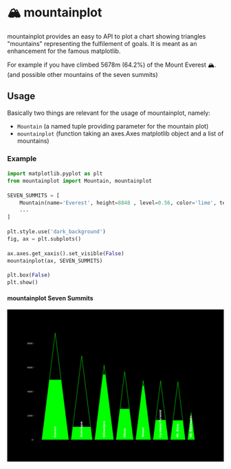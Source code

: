 # :mountain_snow: mountainplot 
mountainplot provides an easy to API to plot a chart showing triangles "mountains" representing the fulfilement of goals.
It  is meant as an enhancement for the famous matplotlib. 

For example if you have climbed 5678m (64.2%) of the Mount Everest :mountain_snow:.
(and possible other mountains of the seven summits)

## Usage
Basically two things are relevant for the usage of mountainplot, namely: 
* `Mountain` (a named tuple providing parameter for the mountain plot)
* `mountainplot` (function taking an axes.Axes matplotlib object and a list of mountains)

### Example
```python
import matplotlib.pyplot as plt
from mountainplot import Mountain, mountainplot

SEVEN_SUMMITS = [
    Mountain(name='Everest', height=8848 , level=0.56, color='lime', text_color='white'),
    ...
]

plt.style.use('dark_background')
fig, ax = plt.subplots()

ax.axes.get_xaxis().set_visible(False)
mountainplot(ax, SEVEN_SUMMITS)

plt.box(False)
plt.show()
```

#### mountainplot Seven Summits
![Seven Summits](img/seven_summits.png "Seven Summits")